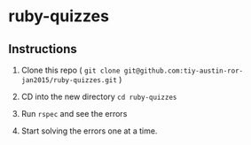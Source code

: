 # ruby-quizzes

## Instructions

1. Clone this repo ( `git clone git@github.com:tiy-austin-ror-jan2015/ruby-quizzes.git` )

2. CD into the new directory `cd ruby-quizzes`

3. Run `rspec` and see the errors

4. Start solving the errors one at a time.
